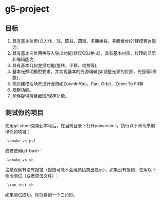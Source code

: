 # g5-project

## 目标

1. 具有基本体素(立方体、球、圆柱、圆锥、多面棱柱、多面棱台)的建模表达能力;
2. 具有基本三维网格导入导出功能(建议OBJ格式)，具有基本材质、纹理的显示和编辑能力;
3. 具有基本几何变换功能(旋转、平移、缩放等);
4. 基本光照明模型要求，并实现基本的光源编辑(如调整光源的位置，光强等5参数) ;
5. 能对建模后场景进行漫游如ZoomIn/0ut。Pan, Orbit，Zoom To Fit等
6. 观察功能。
7. 能够提供屏幕截取/保存功能。

## 测试你的项目

使用git clone克隆到本地后，在当前目录下打开powershell，执行以下命令来编译你的项目：
```
.\cmake_vs.ps1
```
或者使用git-bash：
```
.\cmake_vs.sh
```
注意观察有没有报错（报错可能不会用颜色突出显示），如果没有报错，使用以下命令测试（或者双击文件）：
```
.\run_test.sh
```
如果测试成功，你将看到一个三角形。

